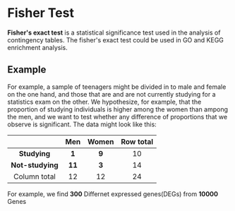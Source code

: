 # Fisher Test #

**Fisher's exact test** is a statistical significance test used in the analysis of contingency tables. The fisher's exact test could be used in GO and KEGG enrichment analysis.

## Example ##
For example, a sample of teenagers might be divided in to male and female on the one hand, and those that are and are not currently studying for a statistics exam on the other. We hypothesize, for example, that the proportion of studying individuals is higher among the women than ampong the men, and we want to test whether any difference of proportions that we observe is significant. The data might look like this:

|                  |  **Men** | **Women** | Row total |
| :--------------: | :------: |  :------: |  :------: |
|    **Studying**  |  **1**   |   **9**   |     10    |
| **Not-studying** |   **11** |   **3**   |     14    |
|   Column total   |   12     |     12    |     24    |

For example, we find **300** Differnet expressed genes(DEGs) from **10000** Genes
